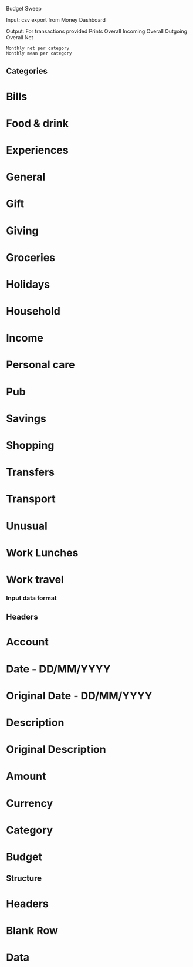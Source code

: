Budget Sweep

Input: csv export from Money Dashboard

Output:
For transactions provided
Prints
	Overall Incoming
	Overall Outgoing
	Overall Net

	Monthly net per category
	Monthly mean per category


## Categories
# Bills
# Food & drink
# Experiences
# General
# Gift
# Giving
# Groceries
# Holidays
# Household
# Income
# Personal care
# Pub
# Savings
# Shopping
# Transfers
# Transport
# Unusual
# Work Lunches
# Work travel

### Input data format

## Headers
# Account
# Date - DD/MM/YYYY
# Original Date - DD/MM/YYYY
# Description
# Original Description
# Amount
# Currency
# Category
# Budget

## Structure
# Headers
# Blank Row
# Data